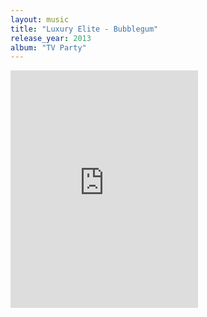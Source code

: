 ```yaml
---
layout: music
title: "Luxury Elite - Bubblegum"
release_year: 2013
album: "TV Party"
---
```


<iframe src="https://embed.spotify.com/?uri=spotify%3Atrack%3A2DtCKmcDt1YAmsxhQAIT9X" width="300" height="380" frameborder="0" allowtransparency="true"></iframe>
